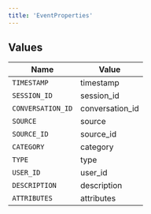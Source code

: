 ```yaml
---
title: 'EventProperties'
---
```



## Values

| Name              | Value             |
| ----------------- | ----------------- |
| `TIMESTAMP`       | timestamp         |
| `SESSION_ID`      | session_id        |
| `CONVERSATION_ID` | conversation_id   |
| `SOURCE`          | source            |
| `SOURCE_ID`       | source_id         |
| `CATEGORY`        | category          |
| `TYPE`            | type              |
| `USER_ID`         | user_id           |
| `DESCRIPTION`     | description       |
| `ATTRIBUTES`      | attributes        |